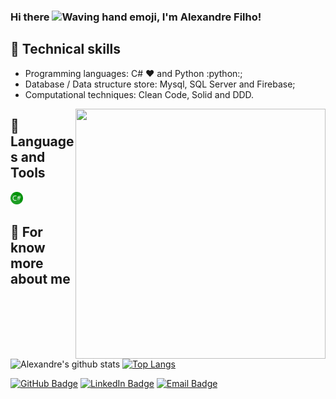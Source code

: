 

 
### Hi there <img alt="Waving hand emoji" src="https://github.com/OfficialMarinho/OfficialMarinho/blob/master/waving-hand-emoji-animated.gif?raw=true" width="25px">, I'm Alexandre Filho! 
 
## :triangular_flag_on_post: Technical skills
- Programming languages: C# :heart: and Python :python:;
- Database / Data structure store: Mysql, SQL Server and Firebase;
- Computational techniques: Clean Code, Solid and DDD.

<img align="right" width="400" height="400" src="https://i.pinimg.com/originals/65/d9/ea/65d9ea5c38fd6750eb8f25a5d3c35580.jpg">
 
## :hammer: Languages and Tools
<code><img height="20" src="https://raw.githubusercontent.com/github/explore/80688e429a7d4ef2fca1e82350fe8e3517d3494d/topics/csharp/csharp.png"></code>

## 💬 For know more about me
![Alexandre's github stats](https://github-readme-stats.vercel.app/api?username=sharpista&count_private=true&show_icons=true&theme=vue) [![Top Langs](https://github-readme-stats.vercel.app/api/top-langs/?username=sharpista&layout=compact)](https://github.com/anuraghazra/github-readme-stats)

[![GitHub Badge](https://img.shields.io/github/followers/sharpista?label=sharpista&style=for-the-badge&link=https://github.com/sharpista)](https://github.com/sharpista)
[![LinkedIn Badge](https://img.shields.io/badge/-sharpista-blue?style=for-the-badge&logo=Linkedin&logoColor=white&link=https://www.linkedin.com/in/alexandre-rdsf/)](https://www.linkedin.com/in/alexandre-rdsf/)
[![Email Badge](https://img.shields.io/badge/contact-alexandrerobertofilho@gmail.com-red?style=for-the-badge&link=https://www.linkedin.com/in/alexandre-rdsf//)](https://www.linkedin.com/in/alexandre-rdsf//)
 
 



